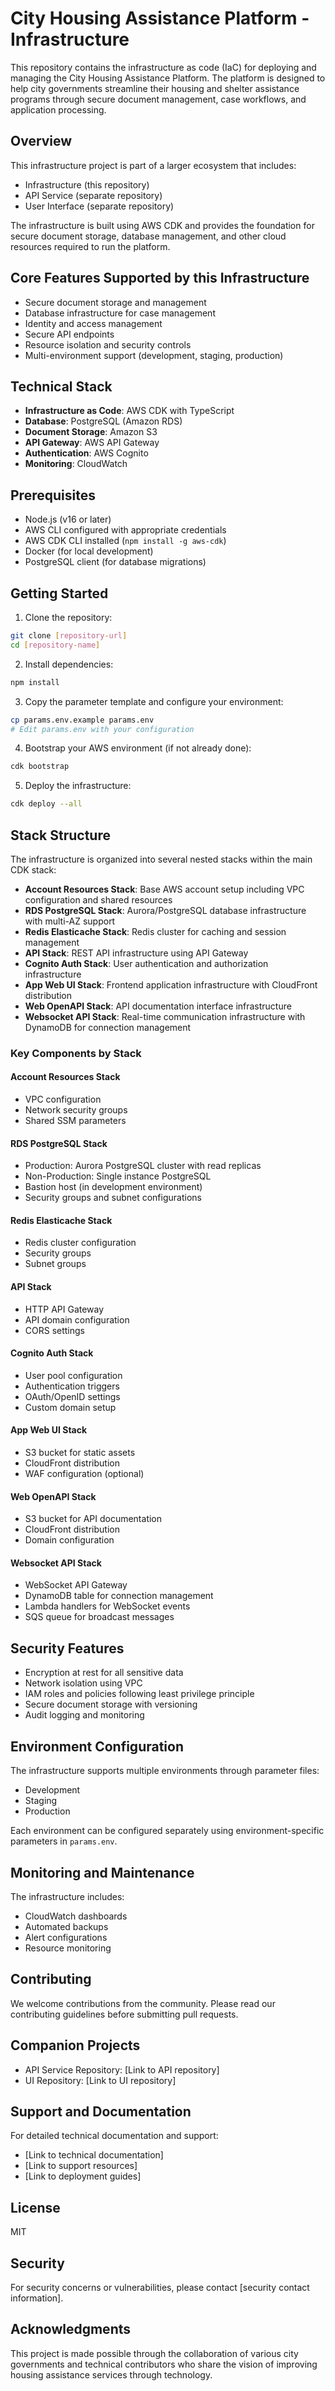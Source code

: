# City Housing Assistance Platform - Infrastructure

This repository contains the infrastructure as code (IaC) for deploying and managing the City Housing Assistance Platform. The platform is designed to help city governments streamline their housing and shelter assistance programs through secure document management, case workflows, and application processing.

## Overview

This infrastructure project is part of a larger ecosystem that includes:
- Infrastructure (this repository)
- API Service (separate repository)
- User Interface (separate repository)

The infrastructure is built using AWS CDK and provides the foundation for secure document storage, database management, and other cloud resources required to run the platform.

## Core Features Supported by this Infrastructure

- Secure document storage and management
- Database infrastructure for case management
- Identity and access management
- Secure API endpoints
- Resource isolation and security controls
- Multi-environment support (development, staging, production)

## Technical Stack

- **Infrastructure as Code**: AWS CDK with TypeScript
- **Database**: PostgreSQL (Amazon RDS)
- **Document Storage**: Amazon S3
- **API Gateway**: AWS API Gateway
- **Authentication**: AWS Cognito
- **Monitoring**: CloudWatch

## Prerequisites

- Node.js (v16 or later)
- AWS CLI configured with appropriate credentials
- AWS CDK CLI installed (`npm install -g aws-cdk`)
- Docker (for local development)
- PostgreSQL client (for database migrations)

## Getting Started

1. Clone the repository:
```bash
git clone [repository-url]
cd [repository-name]
```

2. Install dependencies:
```bash
npm install
```

3. Copy the parameter template and configure your environment:
```bash
cp params.env.example params.env
# Edit params.env with your configuration
```

4. Bootstrap your AWS environment (if not already done):
```bash
cdk bootstrap
```

5. Deploy the infrastructure:
```bash
cdk deploy --all
```

## Stack Structure

The infrastructure is organized into several nested stacks within the main CDK stack:

- **Account Resources Stack**: Base AWS account setup including VPC configuration and shared resources
- **RDS PostgreSQL Stack**: Aurora/PostgreSQL database infrastructure with multi-AZ support
- **Redis Elasticache Stack**: Redis cluster for caching and session management
- **API Stack**: REST API infrastructure using API Gateway
- **Cognito Auth Stack**: User authentication and authorization infrastructure
- **App Web UI Stack**: Frontend application infrastructure with CloudFront distribution
- **Web OpenAPI Stack**: API documentation interface infrastructure
- **Websocket API Stack**: Real-time communication infrastructure with DynamoDB for connection management

### Key Components by Stack

#### Account Resources Stack
- VPC configuration
- Network security groups
- Shared SSM parameters

#### RDS PostgreSQL Stack
- Production: Aurora PostgreSQL cluster with read replicas
- Non-Production: Single instance PostgreSQL
- Bastion host (in development environment)
- Security groups and subnet configurations

#### Redis Elasticache Stack
- Redis cluster configuration
- Security groups
- Subnet groups

#### API Stack
- HTTP API Gateway
- API domain configuration
- CORS settings

#### Cognito Auth Stack
- User pool configuration
- Authentication triggers
- OAuth/OpenID settings
- Custom domain setup

#### App Web UI Stack
- S3 bucket for static assets
- CloudFront distribution
- WAF configuration (optional)

#### Web OpenAPI Stack
- S3 bucket for API documentation
- CloudFront distribution
- Domain configuration

#### Websocket API Stack
- WebSocket API Gateway
- DynamoDB table for connection management
- Lambda handlers for WebSocket events
- SQS queue for broadcast messages

## Security Features

- Encryption at rest for all sensitive data
- Network isolation using VPC
- IAM roles and policies following least privilege principle
- Secure document storage with versioning
- Audit logging and monitoring

## Environment Configuration

The infrastructure supports multiple environments through parameter files:

- Development
- Staging
- Production

Each environment can be configured separately using environment-specific parameters in `params.env`.

## Monitoring and Maintenance

The infrastructure includes:
- CloudWatch dashboards
- Automated backups
- Alert configurations
- Resource monitoring

## Contributing

We welcome contributions from the community. Please read our contributing guidelines before submitting pull requests.

## Companion Projects

- API Service Repository: [Link to API repository]
- UI Repository: [Link to UI repository]

## Support and Documentation

For detailed technical documentation and support:
- [Link to technical documentation]
- [Link to support resources]
- [Link to deployment guides]

## License

MIT

## Security

For security concerns or vulnerabilities, please contact [security contact information].

## Acknowledgments

This project is made possible through the collaboration of various city governments and technical contributors who share the vision of improving housing assistance services through technology.
